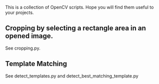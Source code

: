 This is a collection of OpenCV scripts. Hope you will find them useful to your projects.  

## Cropping by selecting a rectangle area in an opened image. 
See cropping.py. 

## Template Matching
See detect_templates.py and detect_best_matching_template.py




